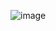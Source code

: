 ![image](https://github.com/HafsaSarker/Transcriptr/assets/73364680/2612a869-bbee-42bc-b811-670cf0555691)
